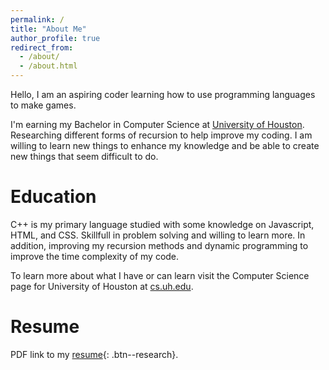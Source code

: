```yaml
---
permalink: /
title: "About Me"
author_profile: true
redirect_from: 
  - /about/
  - /about.html
---
```


Hello, I am an aspiring coder learning how to use programming languages to make games.

I'm earning my Bachelor in Computer Science at [University of Houston](https://www.uh.edu/). Researching different forms of recursion to help improve my coding. I am willing to learn new things to enhance my knowledge and be able to create new things that seem difficult to do.

# Education

C++ is my primary language studied with some knowledge on Javascript, HTML, and CSS. Skillfull in problem solving and willing to learn more. In addition, improving my recursion methods and dynamic programming to improve the time complexity of my code. 

To learn more about what I have or can learn visit the Computer Science page for University of Houston at [cs.uh.edu](https://www.uh.edu/nsm/computer-science/).

# Resume
PDF link to my [resume](/files/ricrrr.pdf){: .btn--research}.
